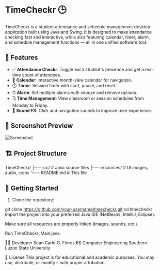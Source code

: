 # TimeCheckr 🕒

TimeCheckr is a student attendance and schedule management desktop application built using Java and Swing. It is designed to make attendance checking fast and interactive, while also featuring calendar, timer, alarm, and schedule management functions — all in one unified software tool.

## 🧠 Features

- ✅ **Attendance Checkr**: Toggle each student's presence and get a real-time count of attendees.
- 📅 **Calendar**: Interactive month-view calendar for navigation.
- ⏱️ **Timer**: Session timer with start, pause, and reset.
- ⏰ **Alarm**: Set multiple alarms with snooze and remove options.
- 🗓️ **Time Management**: View classroom or session schedules from Monday to Friday.
- 🎵 **Sound FX**: Click and navigation sounds to improve user experience.

## 📸 Screenshot Preview
![Screenshot](https://your-screenshot-url-here)

## 🏗️ Project Structure
TimeCheckr/
├── src/ # Java source files
├── resources/ # UI images, audio, icons
└── README.md # This file

## 🚀 Getting Started

1. Clone the repository:

git clone https://github.com/your-username/timecheckr.git
cd timecheckr
Import the project into your preferred Java IDE (NetBeans, IntelliJ, Eclipse).

Make sure all resources are properly linked (images, sounds, etc.).

Run TimeCheckr_Main.java.


👨‍💻 Developer
Sean Carlo G. Flores
BS Computer Engineering
Southern Luzon State University

📄 License
This project is for educational and academic purposes. You may use, distribute, or modify it with proper attribution.
